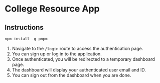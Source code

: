 # College Resource App

## Instructions

```md
npm install -g pnpm
```

1. Navigate to the `/login` route to access the authentication page.
2. You can sign up or log in to the application.
3. Once authenticated, you will be redirected to a temporary dashboard page.
4. The dashboard will display your authenticated user email and ID.
5. You can sign out from the dashboard when you are done.
